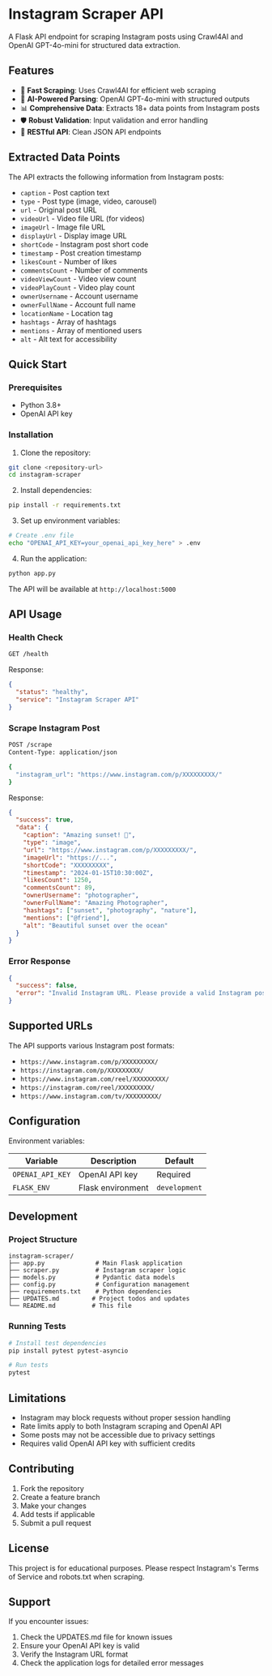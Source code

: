 # Instagram Scraper API

A Flask API endpoint for scraping Instagram posts using Crawl4AI and OpenAI GPT-4o-mini for structured data extraction.

## Features

- 🚀 **Fast Scraping**: Uses Crawl4AI for efficient web scraping
- 🤖 **AI-Powered Parsing**: OpenAI GPT-4o-mini with structured outputs
- 📊 **Comprehensive Data**: Extracts 18+ data points from Instagram posts
- 🛡️ **Robust Validation**: Input validation and error handling
- 🎯 **RESTful API**: Clean JSON API endpoints

## Extracted Data Points

The API extracts the following information from Instagram posts:

- `caption` - Post caption text
- `type` - Post type (image, video, carousel)
- `url` - Original post URL
- `videoUrl` - Video file URL (for videos)
- `imageUrl` - Image file URL
- `displayUrl` - Display image URL
- `shortCode` - Instagram post short code
- `timestamp` - Post creation timestamp
- `likesCount` - Number of likes
- `commentsCount` - Number of comments
- `videoViewCount` - Video view count
- `videoPlayCount` - Video play count
- `ownerUsername` - Account username
- `ownerFullName` - Account full name
- `locationName` - Location tag
- `hashtags` - Array of hashtags
- `mentions` - Array of mentioned users
- `alt` - Alt text for accessibility

## Quick Start

### Prerequisites

- Python 3.8+
- OpenAI API key

### Installation

1. Clone the repository:
```bash
git clone <repository-url>
cd instagram-scraper
```

2. Install dependencies:
```bash
pip install -r requirements.txt
```

3. Set up environment variables:
```bash
# Create .env file
echo "OPENAI_API_KEY=your_openai_api_key_here" > .env
```

4. Run the application:
```bash
python app.py
```

The API will be available at `http://localhost:5000`

## API Usage

### Health Check
```bash
GET /health
```

Response:
```json
{
  "status": "healthy",
  "service": "Instagram Scraper API"
}
```

### Scrape Instagram Post
```bash
POST /scrape
Content-Type: application/json

{
  "instagram_url": "https://www.instagram.com/p/XXXXXXXXX/"
}
```

Response:
```json
{
  "success": true,
  "data": {
    "caption": "Amazing sunset! 🌅",
    "type": "image",
    "url": "https://www.instagram.com/p/XXXXXXXXX/",
    "imageUrl": "https://...",
    "shortCode": "XXXXXXXXX",
    "timestamp": "2024-01-15T10:30:00Z",
    "likesCount": 1250,
    "commentsCount": 89,
    "ownerUsername": "photographer",
    "ownerFullName": "Amazing Photographer",
    "hashtags": ["sunset", "photography", "nature"],
    "mentions": ["@friend"],
    "alt": "Beautiful sunset over the ocean"
  }
}
```

### Error Response
```json
{
  "success": false,
  "error": "Invalid Instagram URL. Please provide a valid Instagram post URL."
}
```

## Supported URLs

The API supports various Instagram post formats:
- `https://www.instagram.com/p/XXXXXXXXX/`
- `https://instagram.com/p/XXXXXXXXX/`
- `https://www.instagram.com/reel/XXXXXXXXX/`
- `https://instagram.com/reel/XXXXXXXXX/`
- `https://www.instagram.com/tv/XXXXXXXXX/`

## Configuration

Environment variables:

| Variable | Description | Default |
|----------|-------------|---------|
| `OPENAI_API_KEY` | OpenAI API key | Required |
| `FLASK_ENV` | Flask environment | `development` |

## Development

### Project Structure
```
instagram-scraper/
├── app.py              # Main Flask application
├── scraper.py          # Instagram scraper logic
├── models.py           # Pydantic data models
├── config.py           # Configuration management
├── requirements.txt    # Python dependencies
├── UPDATES.md         # Project todos and updates
└── README.md          # This file
```

### Running Tests

```bash
# Install test dependencies
pip install pytest pytest-asyncio

# Run tests
pytest
```

## Limitations

- Instagram may block requests without proper session handling
- Rate limits apply to both Instagram scraping and OpenAI API
- Some posts may not be accessible due to privacy settings
- Requires valid OpenAI API key with sufficient credits

## Contributing

1. Fork the repository
2. Create a feature branch
3. Make your changes
4. Add tests if applicable
5. Submit a pull request

## License

This project is for educational purposes. Please respect Instagram's Terms of Service and robots.txt when scraping.

## Support

If you encounter issues:
1. Check the UPDATES.md file for known issues
2. Ensure your OpenAI API key is valid
3. Verify the Instagram URL format
4. Check the application logs for detailed error messages 